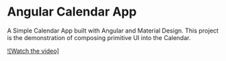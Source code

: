 # Angular Calendar App
A Simple Calendar App built with Angular and Material Design.
This project is the demonstration of composing primitive UI into the Calendar.


[![Watch the video]](https://github.com/JohnTNP/calendar-angular/assets/73070961/46ef2db7-4193-409a-b54e-446c8a676fb7)


